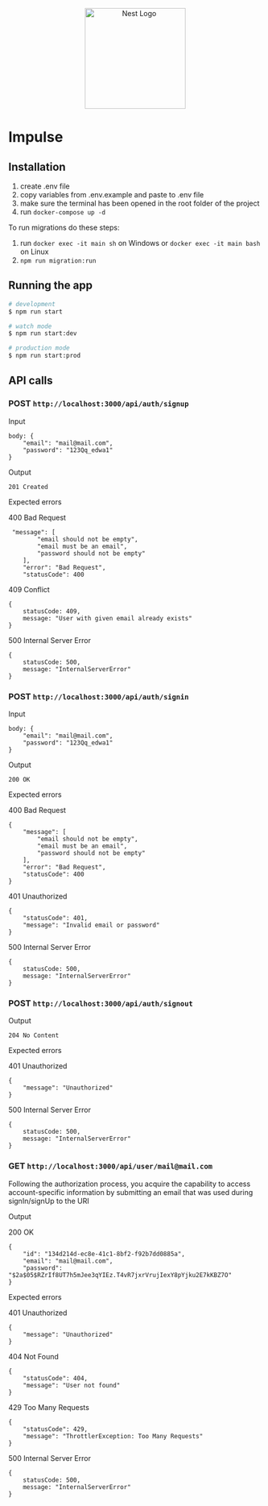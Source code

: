 <p align="center">
  <a href="http://nestjs.com/" target="blank"><img src="https://nestjs.com/img/logo-small.svg" width="200" alt="Nest Logo" /></a>
</p>

# Impulse

## Installation

1. create .env file
2. copy variables from .env.example and paste to .env file
3. make sure the terminal has been opened in the root folder of the project
4. run `docker-compose up -d`

To run migrations do these steps:

1. run `docker exec -it main sh` on Windows or `docker exec -it main bash` on Linux
2. `npm run migration:run`

## Running the app

```bash
# development
$ npm run start

# watch mode
$ npm run start:dev

# production mode
$ npm run start:prod
```

## API calls

### POST `http://localhost:3000/api/auth/signup`

Input

``` 
body: {
    "email": "mail@mail.com",
    "password": "123Qq_edwa1"
}
```

Output

```201 Created```

Expected errors

400 Bad Request

```
 "message": [
        "email should not be empty",
        "email must be an email",
        "password should not be empty"
    ],
    "error": "Bad Request",
    "statusCode": 400
```

409 Conflict

```
{
    statusCode: 409,
    message: "User with given email already exists"
}
```

500 Internal Server Error

```
{
    statusCode: 500,
    message: "InternalServerError"
}
```

### POST `http://localhost:3000/api/auth/signin`

Input

``` 
body: {
    "email": "mail@mail.com",
    "password": "123Qq_edwa1"
}
```

Output

```200 OK```

Expected errors

400 Bad Request

```
{
    "message": [
        "email should not be empty",
        "email must be an email",
        "password should not be empty"
    ],
    "error": "Bad Request",
    "statusCode": 400
}
```

401 Unauthorized

```  
{
    "statusCode": 401,
    "message": "Invalid email or password"
}
```

500 Internal Server Error

```
{
    statusCode: 500,
    message: "InternalServerError"
}
```

### POST `http://localhost:3000/api/auth/signout`

Output

```204 No Content```

Expected errors

401 Unauthorized

```  
{
    "message": "Unauthorized"
}
```

500 Internal Server Error

```
{
    statusCode: 500,
    message: "InternalServerError"
}
```

### GET `http://localhost:3000/api/user/mail@mail.com`

Following the authorization process, you acquire the capability to access account-specific information by submitting an
email that was used during signIn/signUp to the URI

Output

200 OK

```
{
    "id": "134d214d-ec8e-41c1-8bf2-f92b7dd0885a",
    "email": "mail@mail.com",
    "password": "$2a$05$RZrIf8UT7h5mJee3qYIEz.T4vR7jxrVrujIexY8pYjku2E7kKBZ7O"
}
```

Expected errors

401 Unauthorized

```  
{
    "message": "Unauthorized"
}
```

404 Not Found

```
{
    "statusCode": 404,
    "message": "User not found"
}
```

429 Too Many Requests

```
{
    "statusCode": 429,
    "message": "ThrottlerException: Too Many Requests"
}
```

500 Internal Server Error

```
{
    statusCode: 500,
    message: "InternalServerError"
}
```

